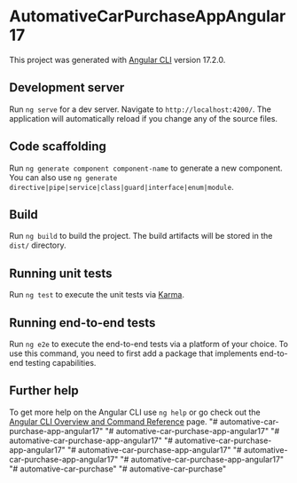 # AutomativeCarPurchaseAppAngular17

This project was generated with [Angular CLI](https://github.com/angular/angular-cli) version 17.2.0.

## Development server

Run `ng serve` for a dev server. Navigate to `http://localhost:4200/`. The application will automatically reload if you change any of the source files.

## Code scaffolding

Run `ng generate component component-name` to generate a new component. You can also use `ng generate directive|pipe|service|class|guard|interface|enum|module`.

## Build

Run `ng build` to build the project. The build artifacts will be stored in the `dist/` directory.

## Running unit tests

Run `ng test` to execute the unit tests via [Karma](https://karma-runner.github.io).

## Running end-to-end tests

Run `ng e2e` to execute the end-to-end tests via a platform of your choice. To use this command, you need to first add a package that implements end-to-end testing capabilities.

## Further help

To get more help on the Angular CLI use `ng help` or go check out the [Angular CLI Overview and Command Reference](https://angular.io/cli) page.
"# automative-car-purchase-app-angular17" 
"# automative-car-purchase-app-angular17" 
"# automative-car-purchase-app-angular17" 
"# automative-car-purchase-app-angular17" 
"# automative-car-purchase-app-angular17" 
"# automative-car-purchase-app-angular17" 
"# automative-car-purchase-app-angular17" 
"# automative-car-purchase" 
"# automative-car-purchase" 
